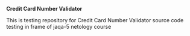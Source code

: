 **Credit Card Number Validator**

This is testing repository for Credit Card Number Validator source code testing in frame of jaqa-5 netology course

